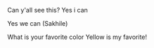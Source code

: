 Can y'all see this?
Yes i can

Yes we can (Sakhile)

What is your favorite color
Yellow is my favorite!